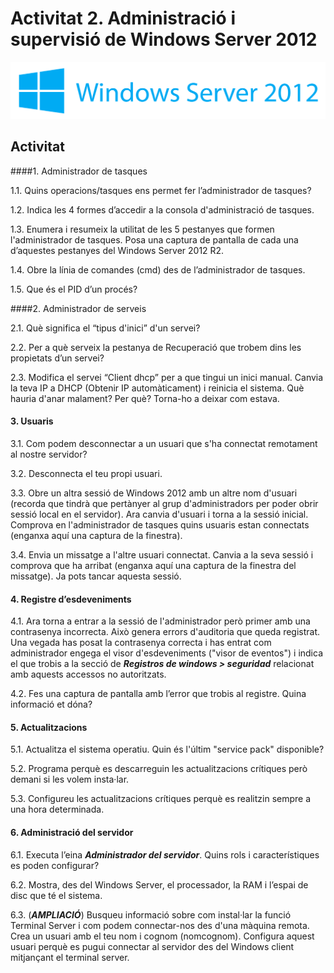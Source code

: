 <!-- notoc -->

# Activitat 2. Administració i supervisió de Windows Server 2012

![](/assets/WindowsServer2012-2.png)

## Activitat

####1. Administrador de tasques

  1.1. Quins operacions/tasques ens permet fer l’administrador de tasques?
   
  1.2. Indica les 4 formes d’accedir a la consola d'administració de tasques. 
  
  1.3. Enumera i resumeix la utilitat de les 5 pestanyes que formen l'administrador de tasques. Posa una captura de pantalla de cada una d’aquestes pestanyes del Windows Server 2012 R2. 
  
  1.4. Obre la línia de comandes (cmd) des de l’administrador de tasques. 
  
  1.5. Que és el PID d’un procés? 

####2. Administrador de serveis

  2.1. Què significa el “tipus d'inici” d'un servei? 
  
  2.2. Per a què serveix la pestanya de Recuperació que trobem dins les propietats d’un servei? 
  
  2.3. Modifica el servei “Client dhcp” per a que tingui un inici manual. Canvia la teva IP a DHCP (Obtenir IP automàticament) i reinicia el sistema. Què hauria d'anar malament? Per què? Torna-ho a deixar com estava. 

#### 3. Usuaris 

3.1. Com podem desconnectar a un usuari que s'ha connectat remotament al nostre servidor? 

3.2. Desconnecta el teu propi usuari. 

3.3. Obre un altra sessió de Windows 2012 amb un altre nom d'usuari (recorda que tindrà que pertànyer al grup d'administradors per poder obrir sessió local en el servidor). Ara canvia d'usuari i torna a la sessió inicial. Comprova en l'administrador de tasques quins usuaris estan connectats (enganxa aquí una captura de la finestra). 

3.4. Envia un missatge a l'altre usuari connectat. Canvia a la seva sessió i comprova que ha arribat (enganxa aquí una captura de la finestra del missatge). Ja pots tancar aquesta sessió. 

#### 4. Registre d’esdeveniments 

4.1. Ara torna a entrar a la sessió de l'administrador però primer amb una contrasenya incorrecta. Això genera errors d'auditoria que queda registrat. Una vegada has posat la contrasenya correcta i has entrat com administrador engega el visor d'esdeveniments ("visor de eventos") i indica el que trobis a la secció de _**Registros de windows > seguridad**_ relacionat amb aquests accessos no autoritzats. 

4.2. Fes una captura de pantalla amb l’error que trobis al registre. Quina informació et dóna? 

#### 5. Actualitzacions 

  5.1. Actualitza el sistema operatiu. Quin és l'últim "service  pack" disponible? 
  
  5.2. Programa perquè es descarreguin les actualitzacions crítiques però demani si les volem insta·lar. 
  
  5.3. Configureu les actualitzacions crítiques perquè es realitzin sempre a una hora determinada.  

#### 6. Administració del servidor

6.1. Executa l’eina **_Administrador del servidor_**. Quins rols i característiques es poden configurar?  

6.2. Mostra, des del Windows Server, el processador, la RAM i l’espai de disc que té el sistema. 

6.3. (**_AMPLIACIÓ_**) Busqueu informació sobre com instal·lar la funció Terminal Server i com podem connectar-nos des d'una màquina remota. Crea un usuari amb el teu nom i cognom (nomcognom). Configura aquest usuari perquè es pugui connectar al servidor des del Windows client mitjançant el terminal server.